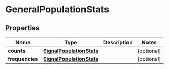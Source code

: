 

# GeneralPopulationStats


## Properties

| Name | Type | Description | Notes |
|------------ | ------------- | ------------- | -------------|
|**counts** | [**SignalPopulationStats**](SignalPopulationStats.md) |  |  [optional] |
|**frequencies** | [**SignalPopulationStats**](SignalPopulationStats.md) |  |  [optional] |



